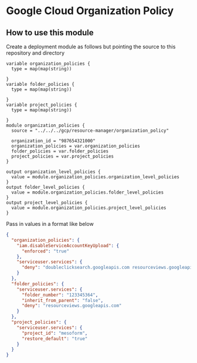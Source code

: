 # Google Cloud Organization Policy

## How to use this module

Create a deployment module as follows but pointing the source to this repository and directory
```hcl-terraform
variable organization_policies {
  type = map(map(string))

}
variable folder_policies {
  type = map(map(string))

}
variable project_policies {
  type = map(map(string))

}
module organization_policies {
  source = "../../../gcp/resource-manager/organization_policy"
  
  organization_id = "987654321000"
  organization_policies = var.organization_policies
  folder_policies = var.folder_policies
  project_policies = var.project_policies
}

output organization_level_policies {
  value = module.organization_policies.organization_level_policies
}
output folder_level_policies {
  value = module.organization_policies.folder_level_policies
}
output project_level_policies {
  value = module.organization_policies.project_level_policies
}

```

Pass in values in a format like below
```json
{
  "organization_policies": {
    "iam.disableServiceAccountKeyUpload": {
      "enforced": "true"
    },
    "serviceuser.services": {
      "deny": "doubleclicksearch.googleapis.com resourceviews.googleapis.com"
    }
  },
  "folder_policies": {
    "serviceuser.services": {
      "folder_number": "123345364",
      "inherit_from_parent": "false",
      "deny": "resourceviews.googleapis.com"
    }
  },
  "project_policies": {
    "serviceuser.services": {
      "project_id": "mesoform",
      "restore_default": "true"
    }
  }
}
```